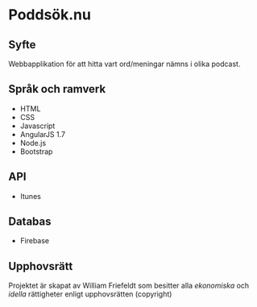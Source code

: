 # Poddsök.nu

## Syfte
Webbapplikation för att hitta vart ord/meningar nämns i olika podcast. 

## Språk och ramverk
* HTML
* CSS
* Javascript
* AngularJS 1.7
* Node.js
* Bootstrap

## API
* Itunes

## Databas
* Firebase

## Upphovsrätt
Projektet är skapat av William Friefeldt som besitter alla *ekonomiska* och *idella* rättigheter enligt upphovsrätten (copyright)
